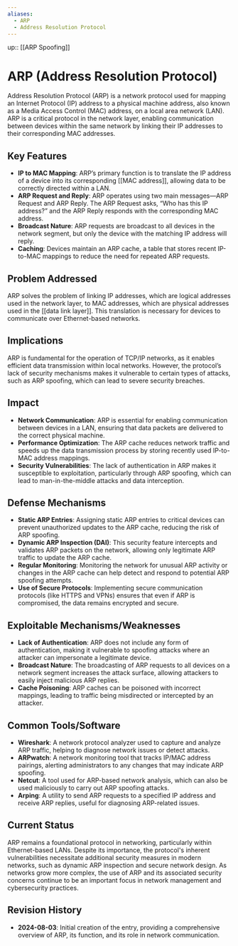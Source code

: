 ```yaml
---
aliases:
  - ARP
  - Address Resolution Protocol
---
```

up:: [[ARP Spoofing]]

# ARP (Address Resolution Protocol)

Address Resolution Protocol (ARP) is a network protocol used for mapping an Internet Protocol (IP) address to a physical machine address, also known as a Media Access Control (MAC) address, on a local area network (LAN). ARP is a critical protocol in the network layer, enabling communication between devices within the same network by linking their IP addresses to their corresponding MAC addresses.

## Key Features

- **IP to MAC Mapping**: ARP’s primary function is to translate the IP address of a device into its corresponding [[MAC address]], allowing data to be correctly directed within a LAN.
- **ARP Request and Reply**: ARP operates using two main messages—ARP Request and ARP Reply. The ARP Request asks, “Who has this IP address?” and the ARP Reply responds with the corresponding MAC address.
- **Broadcast Nature**: ARP requests are broadcast to all devices in the network segment, but only the device with the matching IP address will reply.
- **Caching**: Devices maintain an ARP cache, a table that stores recent IP-to-MAC mappings to reduce the need for repeated ARP requests.

## Problem Addressed

ARP solves the problem of linking IP addresses, which are logical addresses used in the network layer, to MAC addresses, which are physical addresses used in the [[data link layer]]. This translation is necessary for devices to communicate over Ethernet-based networks.

## Implications

ARP is fundamental for the operation of TCP/IP networks, as it enables efficient data transmission within local networks. However, the protocol’s lack of security mechanisms makes it vulnerable to certain types of attacks, such as ARP spoofing, which can lead to severe security breaches.

## Impact

- **Network Communication**: ARP is essential for enabling communication between devices in a LAN, ensuring that data packets are delivered to the correct physical machine.
- **Performance Optimization**: The ARP cache reduces network traffic and speeds up the data transmission process by storing recently used IP-to-MAC address mappings.
- **Security Vulnerabilities**: The lack of authentication in ARP makes it susceptible to exploitation, particularly through ARP spoofing, which can lead to man-in-the-middle attacks and data interception.

## Defense Mechanisms

- **Static ARP Entries**: Assigning static ARP entries to critical devices can prevent unauthorized updates to the ARP cache, reducing the risk of ARP spoofing.
- **Dynamic ARP Inspection (DAI)**: This security feature intercepts and validates ARP packets on the network, allowing only legitimate ARP traffic to update the ARP cache.
- **Regular Monitoring**: Monitoring the network for unusual ARP activity or changes in the ARP cache can help detect and respond to potential ARP spoofing attempts.
- **Use of Secure Protocols**: Implementing secure communication protocols (like HTTPS and VPNs) ensures that even if ARP is compromised, the data remains encrypted and secure.

## Exploitable Mechanisms/Weaknesses

- **Lack of Authentication**: ARP does not include any form of authentication, making it vulnerable to spoofing attacks where an attacker can impersonate a legitimate device.
- **Broadcast Nature**: The broadcasting of ARP requests to all devices on a network segment increases the attack surface, allowing attackers to easily inject malicious ARP replies.
- **Cache Poisoning**: ARP caches can be poisoned with incorrect mappings, leading to traffic being misdirected or intercepted by an attacker.

## Common Tools/Software

- **Wireshark**: A network protocol analyzer used to capture and analyze ARP traffic, helping to diagnose network issues or detect attacks.
- **ARPwatch**: A network monitoring tool that tracks IP/MAC address pairings, alerting administrators to any changes that may indicate ARP spoofing.
- **Netcut**: A tool used for ARP-based network analysis, which can also be used maliciously to carry out ARP spoofing attacks.
- **Arping**: A utility to send ARP requests to a specified IP address and receive ARP replies, useful for diagnosing ARP-related issues.

## Current Status

ARP remains a foundational protocol in networking, particularly within Ethernet-based LANs. Despite its importance, the protocol's inherent vulnerabilities necessitate additional security measures in modern networks, such as dynamic ARP inspection and secure network design. As networks grow more complex, the use of ARP and its associated security concerns continue to be an important focus in network management and cybersecurity practices.

## Revision History

- **2024-08-03**: Initial creation of the entry, providing a comprehensive overview of ARP, its function, and its role in network communication.
